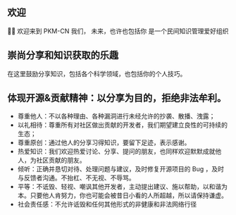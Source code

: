 ## 欢迎
🙋‍♀️ 欢迎来到 PKM-CN
我们，
未来，也许也包括你
是一个民间知识管理爱好组织

## 崇尚分享和知识获取的乐趣
在这里鼓励分享知识，包括各个科学领域，也包括你的个人技巧。

## 体现开源&贡献精神：以分享为目的，拒绝非法牟利。
- 尊重他人：不以各种理由、各种漏洞进行未经允许的抄袭、散播、洩露；<br>
- 以礼相待：尊重所有对社区做出贡献的开发者，我们期望建立良性的可持续的生态；<br>
- 尊重原创：通过他人的分享习得知识，要留下足迹，表示感谢。<br>
- 热爱知识：我们欢迎热爱讨论、分享、提问的朋友，也同样欢迎默默成就他人，为社区贡献的朋友。<br>
- 倾听：正确并恳切对待、处理问题与建议，及时修复开源项目的 Bug ，及时与反馈者沟通。不抬杠、不无视、不辱骂。<br>
- 平等：不诋毁、轻视、嘲讽其他开发者，主动提出建议、施以帮助，以和谐为本。只要他人肯努力，你也可能会被昔日小看的人所超越，所以请保持谦虚。<br>
- 社会责任感：不允许诋毁和任何其他形式的非健康和非法网络行径<br>
